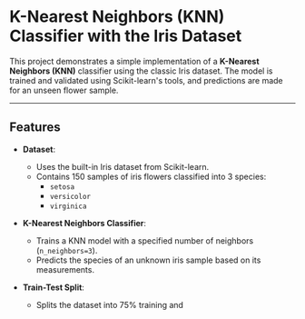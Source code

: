 # K-Nearest Neighbors (KNN) Classifier with the Iris Dataset

This project demonstrates a simple implementation of a **K-Nearest Neighbors (KNN)** classifier using the classic Iris dataset. The model is trained and validated using Scikit-learn's tools, and predictions are made for an unseen flower sample.

---

## Features

- **Dataset**:
  - Uses the built-in Iris dataset from Scikit-learn.
  - Contains 150 samples of iris flowers classified into 3 species:
    - `setosa`
    - `versicolor`
    - `virginica`

- **K-Nearest Neighbors Classifier**:
  - Trains a KNN model with a specified number of neighbors (`n_neighbors=3`).
  - Predicts the species of an unknown iris sample based on its measurements.

- **Train-Test Split**:
  - Splits the dataset into 75% training and 
